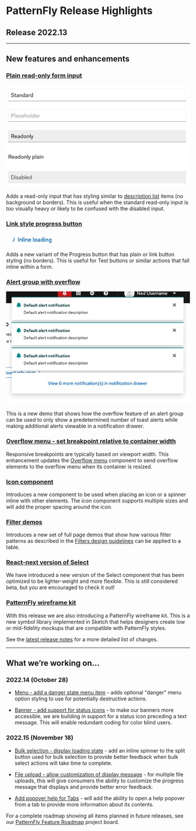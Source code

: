 # PatternFly Release Highlights
## Release 2022.13
----------------------------------------------------------
## New features and enhancements

### [Plain read-only form input](https://www.patternfly.org/v4/components/text-input#read-only)

![input field types](./img/read-only-plain.png)

Adds a read-only input that has styling similar to [description list](https://www.patternfly.org/v4/components/description-list/) items (no background or borders). This is useful when the standard read-only input is too visually heavy or likely to be confused with the disabled input.

### [Link style progress button](https://www.patternfly.org/v4/components/button#progress-indicators)

![link button with spinner](./img/progress-link.png)

Adds a new variant of the Progress button that has plain or link button styling (no borders). This is useful for Test buttons or similar actions that fall inline within a form.

### [Alert group with overflow](https://www.patternfly.org/v4/components/alert-group/react-demos/alert-group-toast-with-notification-drawer/)

![alert group with overflow](./img/alert-group-overflow.png)

This is a new demo that shows how the overflow feature of an alert group can be used to only show a predetermined number of toast alerts while making additional alerts viewable in a notification drawer.

 ### [Overflow menu - set breakpoint relative to container width](https://www.patternfly.org/v4/components/overflow-menu#breakpoint-on-container)

 Responsive breakpoints are typically based on viewport width. This enhancement updates the [Overflow menu](https://www.patternfly.org/v4/components/overflow-menu) component to send overflow elements to the overflow menu when its container is resized.

 ### [Icon component](https://www.patternfly.org/v4/components/icon)

 Introduces a new component to be used when placing an icon or a spinner inline with other elements. The icon component supports multiple sizes and will add the proper spacing around the icon.

 ### [Filter demos](https://www.patternfly.org/v4/demos/filters)

 Introduces a new set of full page demos that show how various filter patterns as described in the [Filters design guidelines](https://www.patternfly.org/v4/guidelines/filters) can be applied to a table.

 ### [React-next version of Select](https://www.patternfly.org/v4/components/select/react-next)

 We have introduced a new version of the Select component that has been optimized to be lighter-weight and more flexible. This is still considered beta, but you are encouraged to check it out!

 ### [PatternFly wireframe kit](https://github.com/patternfly/patternfly-design-kit/blob/master/PatternFly%204%20-%20Wireframe%20library%20and%20template/Wireframe%20kit%20guideline.md)

 With this release we are also introducing a PatternFly wireframe kit. This is a new symbol library implemented in Sketch that helps designers create low or mid-fidelity mockups that are compatible with PatternFly styles.

See the [latest release notes](https://www.patternfly.org/v4/developer-resources/release-notes) for a more detailed list of changes.

-----------------------------------------------------------------------------

## What we’re working on...

### 2022.14 (October 28)

* [Menu - add a danger state menu item](https://github.com/patternfly/patternfly-react/issues/8058) - adds optional "danger" menu option styling to use for potentially destructive actions.

* [Banner - add support for status icons](https://github.com/patternfly/patternfly-react/issues/8113) - to make our banners more accessible, we are building in support for a status icon preceding a text message. This will enable redundant coding for color blind users.


### 2022.15 (November 18)

* [Bulk selection - display loading state](https://github.com/patternfly/patternfly/issues/4926) - add an inline spinner to the split button used for bulk selection to provide better feedback when bulk select actions will take time to complete.

* [File upload - allow customization of display message](https://github.com/patternfly/patternfly/issues/4915) - for multiple file uploads, this will give consumers the ability to customize the progress message that displays and provide better error feedback.

* [Add popover help for Tabs](https://github.com/patternfly/patternfly/issues/5139) - will add the ability to open a help popover from a tab to provide more information about its contents.

For a complete roadmap showing all items planned in future releases, see our [PatternFly Feature Roadmap](https://github.com/orgs/patternfly/projects/4?fullscreen=true) project board.
